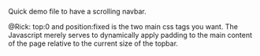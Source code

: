 Quick demo file to have a scrolling navbar.

@Rick: top:0 and position:fixed is the two main css tags you want. The Javascript merely serves to dynamically apply padding to the main content of the page relative to the current size of the topbar.
